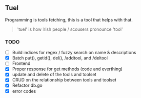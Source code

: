 ## Tuel

Programming is tools fetching, this is a tool that helps with that.

> 'tuel' is how Irish people / scousers pronounce 'tool'

### TODO
- [ ] Build indices for regex / fuzzy search on name & descriptions
- [x] Batch put(), getid(), del(), /addtool, and /deltool
- [ ] Frontend
- [x] Proper response for get methods (code and everthing)
- [x] update and delete of the tools and toolset
- [x] CRUD on the relationship between tools and toolset
- [x] Refactor db.go
- [x] error codes
